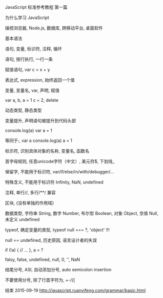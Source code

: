 JavaScript 
标准参考教程
第一篇

为什么学习
JavaScript

操控浏览器,
Node.js,
数据库,
跨移动平台,
桌面软件

基本语法

语句,
变量,
标识符,
注释,
循环

语句,
按行执行,
一行一条

赋值语句,
var c = x + y

表达式,
expression,
始终返回一个值

变量,
变量名,
var,
声明,
赋值

var a, b,
a = 1
c = 2,
delete

动态类型,
静态类型

变量提升,
声明语句被提升到代码头部

console.log(a)
var a = 1

等同于:,
var a
console.log(a)
a = 1

标示符,
识别具体对象的名称,
变量名,
函数名

首字母规则,
任意unicode字符（中文）,
美元符$,
下划线_

保留字,
不能用于标识符,
var/if/else/in/with/debugger/...

特殊含义,
不能用于标识符
Infinity,
NaN,
undefined

注释,
单行//,
多行/**/
兼容 <!--
兼容 -->

区块,
{没有单独的作用域}

数据类型,
字符串 String,
数字 Number,
布尔型 Boolean,
对象 Object,
空值 Null,
未定义 undefined

typeof,
确定变量的类型,
typeof null === ?,
'object' !!!

null == undefined,
历史原因,
语言设计者的失误

if (!a) { // ... },
a = ?

falsy,
false, undefined, null, 0, '', NaN

结尾分号,
ASI,
自动添加分号,
auto semicolon insertion

不要使用分号,
除了行首字符为,
+-/([

结束
2015-09-19
http://javascript.ruanyifeng.com/grammar/basic.html